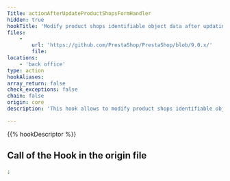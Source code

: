 ```yaml
---
Title: actionAfterUpdateProductShopsFormHandler
hidden: true
hookTitle: 'Modify product shops identifiable object data after updating it'
files:
    -
        url: 'https://github.com/PrestaShop/PrestaShop/blob/9.0.x/'
        file: 
locations:
    - 'back office'
type: action
hookAliases: 
array_return: false
check_exceptions: false
chain: false
origin: core
description: 'This hook allows to modify product shops identifiable object forms data after it was updated'

---
```


{{% hookDescriptor %}}

## Call of the Hook in the origin file

```php
;
```
